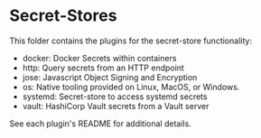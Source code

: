 # Secret-Stores

This folder contains the plugins for the secret-store functionality:

* docker: Docker Secrets within containers
* http: Query secrets from an HTTP endpoint
* jose: Javascript Object Signing and Encryption
* os: Native tooling provided on Linux, MacOS, or Windows.
* systemd: Secret-store to access systemd secrets
* vault: HashiCorp Vault secrets from a Vault server

See each plugin's README for additional details.
